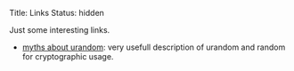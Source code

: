 Title: Links
Status: hidden

Just some interesting links.

 * [myths about urandom](http://www.2uo.de/myths-about-urandom/): very usefull
   description of urandom and random for cryptographic usage.
